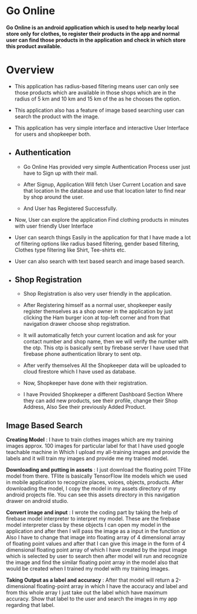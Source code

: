 # Go Online
#### Go Online is an android application which is used to help nearby local store only for clothes, to register their products in the app and normal user can find those products in the application and check in which store this product available.

# Overview
- This application has radius-based filtering means user can only see those products which are available in those shops which are in the radius of 5 km and 10 km and 15 km of the as he chooses the option.

- This application also has a feature of image based searching user can search the product with the image. 

- This application has very simple interface and interactive User Interface for users and shopkeeper both.

- ## Authentication
  - Go Online Has provided very simple Authentication Process user just have to Sign up with their mail.

  - After Signup, Application Will fetch User Current Location and save that location In the database and use that location later to find near by shop around the user.

  - And User has Registered Successfully.
- Now, User can explore the application Find clothing products in minutes with user friendly User Interface 

- User can search things Easily in the application for that I have made a lot of filtering options like radius based filtering, gender based filtering, Clothes type filtering like Shirt, Tee-shirts etc.

- User can also search with text based search and image based search.
- ## Shop Registration
  - Shop Registration is also very user friendly in the application.

  - After Registering himself as a normal user, shopkeeper easily register themselves as a shop owner in the application by just clicking the Ham burger icon at top-left corner  and from that navigation drawer choose shop registration.

  - It will automatically fetch your current location and ask for your contact number and shop name, then we will verify the number with the otp. This otp is basically sent by firebase server I have used that firebase phone authentication library to sent otp.
  - After verify themselves All the Shopkeeper data will be uploaded to cloud firestore which I have used as database.

  - Now, Shopkeeper have done with their registration. 

  - I have Provided Shopkeeper a different Dashboard Section Where they can add new products, see their profile, change their Shop Address, Also See their previously Added Product.

## Image Based Search

**Creating Model** : I have to train clothes images which are my training images approx. 100 images for particular label for that I have used google teachable machine in Which I upload my all-training images and provide the labels and it will train my images and provide me my trained model.

**Downloading and putting in assets** :   I just download the floating point TFlite model from there. TFlite is basically TensorFlow lite models which we used in mobile application to recognize places, voices, objects, products. After downloading the model, I copy the model in my assets directory of my android projects file. You can see this assets directory in this navigation drawer on android studio.

**Convert image and input** : I wrote the coding part by taking the help of firebase model interpreter to interpret my model. These are the firebase model interpreter class by these objects I can open my model in the application and after then I will pass  the image as a input in the function or Also I have to change that image into floating array of 4 dimensional array of floating point values and after that I can give this image in the form of 4 dimensional floating point array of which I have created by the input image which is selected by user to search then after model will run and recognize the image and find the similar floating point array in the model also that would be created when I trained my model with my training images.

**Taking Output as a label and accuracy** : After that model will return a 2-dimensional floating-point array in which I have the accuracy and label and from this whole array I just take out the label which have maximum accuracy. Show that label to the user and search the images in my app regarding that label.

 

        



  
